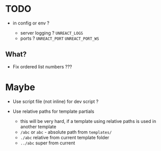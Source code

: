 # TODO

-   in config or env ?

    -   server logging ? `UNREACT_LOGS`
    -   ports ? `UNREACT_PORT` `UNREACT_PORT_WS`

## What?

-   Fix ordered list numbers ???

# Maybe

-   Use script file (not inline) for dev script ?

-   Use relative paths for template partials
    -   this will be very hard, if a template using relative paths is used in another template
    -   `/abc` or `abc` - absolute path from `templates/`
    -   `./abc` relative from current template folder
    -   `../abc` super from current
